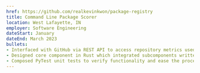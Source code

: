 ```yaml
---
href: https://github.com/realkevinkwon/package-registry
title: Command Line Package Scorer
location: West Lafayette, IN
employer: Software Engineering
dateStart: January
dateEnd: March 2023
bullets:
- Interfaced with GitHub via REST API to access repository metrics used to determine a “package score”
- Designed core component in Rust which integrated subcomponents written in Python
- Composed PyTest unit tests to verify functionality and ease the process of diagnosing bugs
---
```

